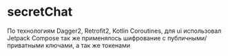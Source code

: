 # secretChat
По технологиям 
Dagger2, Retrofit2, Kotlin Coroutines, 
для ui использовал Jetpack Compose
так же применялось шифрование с публичными/приватными ключами, а так же токенами
